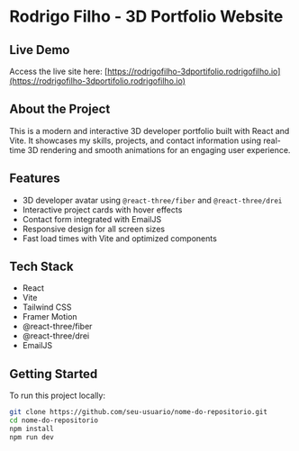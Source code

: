 # Rodrigo Filho - 3D Portfolio Website

## Live Demo

Access the live site here: [https://rodrigofilho-3dportifolio.rodrigofilho.io](https://rodrigofilho-3dportifolio.rodrigofilho.io)

## About the Project

This is a modern and interactive 3D developer portfolio built with React and Vite. It showcases my skills, projects, and contact information using real-time 3D rendering and smooth animations for an engaging user experience.

## Features

- 3D developer avatar using `@react-three/fiber` and `@react-three/drei`
- Interactive project cards with hover effects
- Contact form integrated with EmailJS
- Responsive design for all screen sizes
- Fast load times with Vite and optimized components

## Tech Stack

- React
- Vite
- Tailwind CSS
- Framer Motion
- @react-three/fiber
- @react-three/drei
- EmailJS

## Getting Started

To run this project locally:

```bash
git clone https://github.com/seu-usuario/nome-do-repositorio.git
cd nome-do-repositorio
npm install
npm run dev

